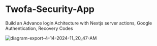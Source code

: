 # Twofa-Security-App
Build an Advance login Achitecture with Nextjs server actions, Google Authentication, Recovery Codes


![diagram-export-4-14-2024-11_20_47-AM](https://github.com/PiusLucky/Twofa-Security-App/assets/32282934/ed002c36-fd4a-4097-80b4-55744efe133c)
